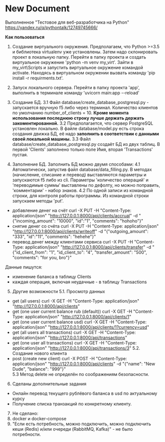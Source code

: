 # New Document
Выполненное "Тестовое для веб-разработчика на Python"
https://yandex.ru/q/pythontalk/12749745666/



**Как пользоваться**

1. Создание виртуального окружения.
Предполагаем, что Python >=3.5 и библиотека virtualenv уже установлены. Затем надо склонировать проект в локальную папку. Перейти в папку проекта и создать виртуальное окружение 'python -m venv my_virt'. Зайти в my_virt\Scripts и запустить виртуальное окружение командой activate. Находясь в виртуальном окружении вызвать команду 'pip install -r requirments.txt'.

2. Запуск локального сервера.
Перейти в папку проекта 'app', выполнить в терминале команду 'uvicorn main:app --reload'

3. Создание БД.
3.1 Файл database/create_database_postgresql.py - запускается вручную f5 либо через терминал. Количество клиентов по умолчанию number_of_clients = 10. **Кроме момента использования последнюю строку лучше держать держать закоментированной.**
3.2 Предполагается, что сервер PostgreSQL установлен локально. В файле database/model.py есть строка создания движка БД, её надо **заполнить в соответствии с данными своей локальной машины.**
3.3 Файл database/create_database_postgresql.py создаёт БД из двух таблиц. В первой 'Clients' заполнено только поле Имя, вторая 'Transactions' пустая.

4. Заполнение БД.
Заполнить БД можно двумя способами:
4.1 Автоматически, запустив файл database/data_filling.py.
В методах (начисление, списание и перевод) выставляются параметры и запускаются f5 либо из cli.
Параметры 'количество операций' и 'переводимые суммы' выставлены по дефолту, но можно поправить, 'комментарии' - набор знаков.
4.2 По одной записи из командной строки, для контроля работы программы.
Из командной строки запускаем методы 'put'.
  - добавление денег на счёт
  curl -X PUT -H "Content-Type: application/json" "http://127.0.0.1:8000/api/clients/accrual" -d "{\"incoming_amount\": \"10000\", \"id\":\"1\", \"comments\": \"hohoho\"}"
  - снятие денег со счёта
  curl -X PUT -H "Content-Type: application/json" "http://127.0.0.1:8000/api/clients/writeoff" -d "{\"outgoing_amount\": \"333\", \"id\":\"11\", \"comments\": \"hehehe\"}"
  - перевод денег между клиентами сервиса
  curl -X PUT -H "Content-Type: application/json" "http://127.0.0.1:8000/api/clients/transfer" -d "{\"id_client_from\": \"1\", \"id_client_to\": \"4\", \"transfer_amount\": \"500\", \"comments\": \"for you, bro\"}"
                                                                 
Данные пишутся:
- изменение баланса в таблицу Clients 
- каждая операция, включая неудачные - в таблицу Transactions

5. Другие возможности
5.1. Просмотр данных
  - get (all users)
  curl -X GET -H "Content-Type: application/json" "http://127.0.0.1:8000/api/clients" 
  - get (one user current balance rub (default))
  curl -X GET -H "Content-Type: application/json" "http://127.0.0.1:8000/api/clients/1"
  - get (one user current balance usd)
  curl -X GET -H "Content-Type: application/json" "http://127.0.0.1:8000/api/clients/1?currency=usd" 
  - get (all users all transactions)
  curl -X GET -H "Content-Type: application/json" "http://127.0.0.1:8000/api/transactions"
  - get (one user all transactions)
  curl -X GET -H "Content-Type: application/json" "http://127.0.0.1:8000/api/transactions/3" 
5.2. Создание нового клиента                                                          
  - post (create new client)
  curl -X POST -H "Content-Type: application/json" "http://127.0.0.1:8000/api/clients" -d "{\"name\": \"New Dude\", \"balance\": \"999\"}"   
5.3 Метод delete не определён по соображениям безопасности. 


6. Сделаны дополнительные задания
- Онлайн перевод текущего рублёвого баланса в usd по актуальному курсу
- Получение списка транзакций по конкретному клиенту.


7. Не сделано:
1. docker и docker-compose
2. "Если есть потребность, можно подключить, можно подключить кеши (Redis) и/или очереди (RabbitMQ, Kafka)" - не было потребности.  